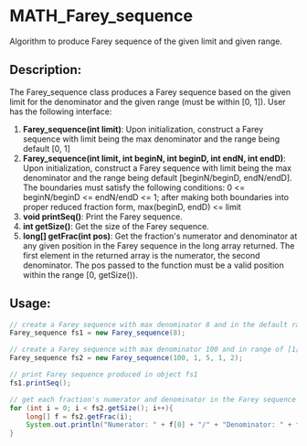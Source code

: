 # MATH_Farey_sequence
Algorithm to produce Farey sequence of the given limit and given range.

## Description:
The Farey_sequence class produces a Farey sequence based on the given limit for the denominator and the given range (must be within [0, 1]). User has the following interface:
1. **Farey_sequence(int limit)**: Upon initialization, construct a Farey sequence with limit being the max denominator and the range being default [0, 1]
2. **Farey_sequence(int limit, int beginN, int beginD, int endN, int endD)**: Upon initialization, construct a Farey sequence with limit being the max denominator and the range being default [beginN/beginD, endN/endD]. The boundaries must satisfy the following conditions: 0 <= beginN/beginD <= endN/endD <= 1; after making both boundaries into proper reduced fraction form, max(beginD, endD) <= limit
3. **void printSeq()**: Print the Farey sequence.
4. **int getSize()**: Get the size of the Farey sequence.
5. **long[] getFrac(int pos)**: Get the fraction's numerator and denominator at any given position in the Farey sequence in the long array returned. The first element in the returned array is the numerator, the second denominator. The pos passed to the function must be a valid position within the range [0, getSize()).

## Usage:
```java
// create a Farey sequence with max denominator 8 and in the default range of [0, 1]
Farey_sequence fs1 = new Farey_sequence(8); 

// create a Farey sequence with max denominator 100 and in range of [1/5, 1/2]
Farey_sequence fs2 = new Farey_sequence(100, 1, 5, 1, 2);

// print Farey sequence produced in object fs1
fs1.printSeq();

// get each fraction's numerator and denominator in the Farey sequence
for (int i = 0; i < fs2.getSize(); i++){ 
    long[] f = fs2.getFrac(i);
    System.out.println("Numerator: " + f[0] + "/" + "Denominator: " + f[1]);
}
```
